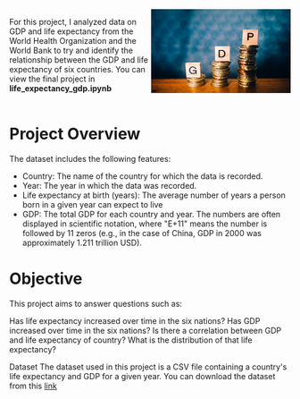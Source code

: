 <img align="right" width="250" height="150" src="https://github.com/nclements11/Data-Science-Portfolio/blob/main/Data%20Visualization/Data%20Visualization%20Portfolio%20Project/gdp_image.jpg"> 

For this project, I analyzed data on GDP and life expectancy from the World Health Organization and the World Bank to try and identify the relationship between the GDP and life expectancy of six countries. You can view the final project in **life_expectancy_gdp.ipynb**
<br />
<br />

# Project Overview

The dataset includes the following features:

- Country: The name of the country for which the data is recorded.
- Year: The year in which the data was recorded.
- Life expectancy at birth (years): The average number of years a person born in a given year can expect to live
- GDP: The total GDP for each country and year. The numbers are often displayed in scientific notation, where "E+11" means the number is followed by 11 zeros (e.g., in the case of China, GDP in 2000 was approximately 1.211 trillion USD). 

# Objective

This project aims to answer questions such as:

Has life expectancy increased over time in the six nations? Has GDP increased over time in the six nations? Is there a correlation between GDP and life expectancy of country? What is the distribution of that life expectancy?

Dataset
The dataset used in this project is a CSV file containing a country's life expectancy and GDP for a given year. You can download the dataset from this [link](https://github.com/nclements11/Data-Science-Portfolio/blob/main/Data%20Visualization/Data%20Visualization%20Portfolio%20Project/all_data.csv)
